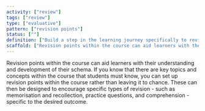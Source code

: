 ```yaml
---
activity: ["review"]
tags: ["review"]
type: ["evaluative"]
pattern: ["revision points"]
status: [""]
definition: ["Build a step in the learning journey specifically to review concepts in the course."]
scaffold: ["Revision points within the course can aid learners with their understanding and development of their schema. If you know that there are key topics and concepts within the course that students must know, you can set up revision points within the course rather than leaving it to chance. These can then be designed to encourage specific types of revision - such as memorisation and recollection, practice questions, and comprehension - specific to the desired outcome."]
---
```


Revision points within the course can aid learners with their understanding and development of their schema. If you know that there are key topics and concepts within the course that students must know, you can set up revision points within the course rather than leaving it to chance. These can then be designed to encourage specific types of revision - such as memorisation and recollection, practice questions, and comprehension - specific to the desired outcome.
